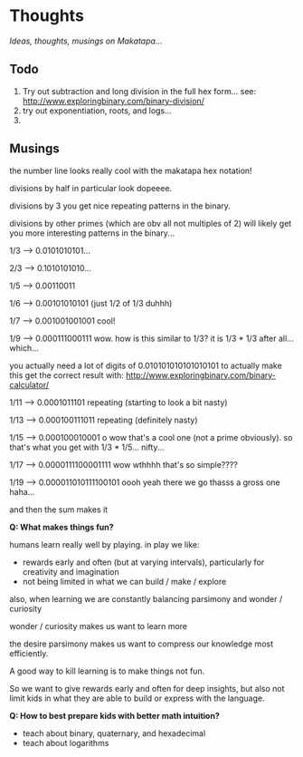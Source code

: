 # Thoughts

_Ideas, thoughts, musings on Makatapa..._


## Todo

1. Try out subtraction and long division in the full hex form... see: http://www.exploringbinary.com/binary-division/
2. try out exponentiation, roots, and logs...
3. 




## Musings

the number line looks really cool with the makatapa hex notation!

divisions by half in particular look dopeeee.

divisions by 3 you get nice repeating patterns in the binary.

divisions by other primes (which are obv all not multiples of 2) will likely get you more interesting patterns in the binary...

1/3 --> 0.0101010101...

2/3 --> 0.1010101010...

1/5 --> 0.00110011

1/6 --> 0.00101010101 (just 1/2 of 1/3 duhhh)

1/7 --> 0.001001001001 cool!

1/9 --> 0.000111000111 wow. how is this similar to 1/3? it is 1/3 * 1/3 after all... which...

you actually need a lot of digits of 0.010101010101010101 to actually make this get the correct result with: http://www.exploringbinary.com/binary-calculator/

1/11 --> 0.0001011101 repeating (starting to look a bit nasty)

1/13 --> 0.000100111011 repeating (definitely nasty)

1/15 --> 0.000100010001 o wow that's a cool one (not a prime obviously). so that's what you get with 1/3 * 1/5... nifty...

1/17 --> 0.0000111100001111 wow wthhhh that's so simple???? 

1/19 --> 0.000011010111100101 oooh yeah there we go thasss a gross one haha...


and then the sum makes it 





**Q: What makes things fun?**

humans learn really well by playing. in play we like:

* rewards early and often (but at varying intervals), particularly for creativity and imagination
* not being limited in what we can build / make / explore

also, when learning we are constantly balancing parsimony and wonder / curiosity

wonder / curiosity makes us want to learn more

the desire parsimony makes us want to compress our knowledge most efficiently.

A good way to kill learning is to make things not fun.

So we want to give rewards early and often for deep insights, but also not limit kids in what they are able to build or express with the language.

**Q: How to best prepare kids with better math intuition?**

* teach about binary, quaternary, and hexadecimal
* teach about logarithms







